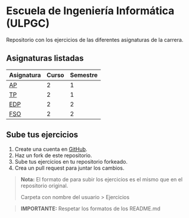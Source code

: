 # Escuela de Ingeniería Informática (ULPGC)

Repositorio con los ejercicios de las diferentes asignaturas de la carrera.

## Asignaturas listadas

| Asignatura   | Curso | Semestre |
| ------------ | ----- | -------- |
| [AP](./ap)   | 2     | 1        |
| [TP](./tp)   | 2     | 1        |
| [EDP](./edp) | 2     | 2        |
| [FSO](./fso) | 2     | 2        |

## Sube tus ejercicios

1. Create una cuenta en [GitHub](https://github.com/signup?ref_cta=Sign+up&ref_loc=header+logged+out&ref_page=%2F&source=header-home).
2. Haz un fork de este repositorio.
3. Sube tus ejercicios en tu repositorio forkeado.
4. Crea un pull request para juntar los cambios.

> **Nota:** El formato de para subir los ejercicios es el mismo que en el repositorio original.
> 
> Carpeta con nombre del usuario > Ejercicios

> **IMPORTANTE:** Respetar los formatos de los README.md